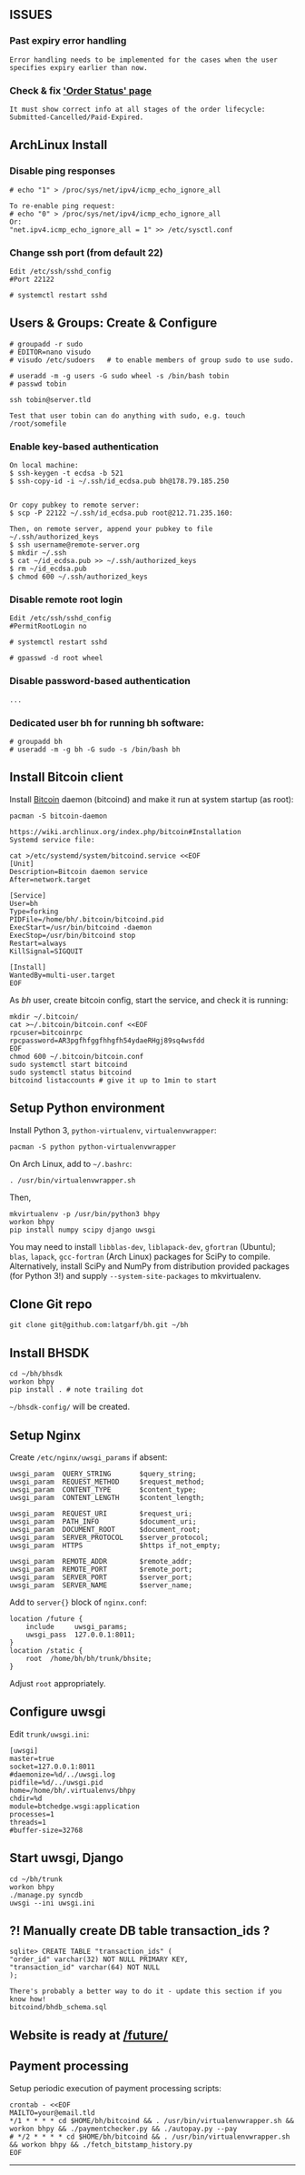 ## ISSUES

### Past expiry error handling
	Error handling needs to be implemented for the cases when the user specifies expiry earlier than now.

### Check & fix ['Order Status' page](https://178.79.185.250/future/query/)
	It must show correct info at all stages of the order lifecycle: Submitted-Cancelled/Paid-Expired.

##	ArchLinux Install

### Disable ping responses

	# echo "1" > /proc/sys/net/ipv4/icmp_echo_ignore_all
	
	To re-enable ping request:
	# echo "0" > /proc/sys/net/ipv4/icmp_echo_ignore_all
	Or:
	"net.ipv4.icmp_echo_ignore_all = 1" >> /etc/sysctl.conf

### Change ssh port (from default 22)

    Edit /etc/ssh/sshd_config
	#Port 22122

    # systemctl restart sshd


##	Users & Groups: Create & Configure

    # groupadd -r sudo
    # EDITOR=nano visudo
	# visudo /etc/sudoers   # to enable members of group sudo to use sudo.

	# useradd -m -g users -G sudo wheel -s /bin/bash tobin
	# passwd tobin
	
	ssh tobin@server.tld
	
	Test that user tobin can do anything with sudo, e.g. touch /root/somefile

###	Enable key-based authentication

    On local machine:
	$ ssh-keygen -t ecdsa -b 521
	$ ssh-copy-id -i ~/.ssh/id_ecdsa.pub bh@178.79.185.250

	
    Or copy pubkey to remote server:
	$ scp -P 22122 ~/.ssh/id_ecdsa.pub root@212.71.235.160:

	Then, on remote server, append your pubkey to file  ~/.ssh/authorized_keys
	$ ssh username@remote-server.org
	$ mkdir ~/.ssh
	$ cat ~/id_ecdsa.pub >> ~/.ssh/authorized_keys
	$ rm ~/id_ecdsa.pub
	$ chmod 600 ~/.ssh/authorized_keys

### Disable remote root login

	Edit /etc/ssh/sshd_config
	#PermitRootLogin no
	
	# systemctl restart sshd

	# gpasswd -d root wheel

### Disable password-based authentication
    ...
    
###	Dedicated user bh for running bh software:

	# groupadd bh
	# useradd -m -g bh -G sudo -s /bin/bash bh


## Install Bitcoin client

Install [Bitcoin](https://bitcoin.org/en/download) daemon (bitcoind) and make it run at system startup (as root):
    
    pacman -S bitcoin-daemon
    
    https://wiki.archlinux.org/index.php/bitcoin#Installation
    Systemd service file:
    
    cat >/etc/systemd/system/bitcoind.service <<EOF
    [Unit]
    Description=Bitcoin daemon service
	After=network.target
	
    [Service]
    User=bh
    Type=forking
    PIDFile=/home/bh/.bitcoin/bitcoind.pid
    ExecStart=/usr/bin/bitcoind -daemon
    ExecStop=/usr/bin/bitcoind stop
	Restart=always
	KillSignal=SIGQUIT

    [Install]
    WantedBy=multi-user.target
    EOF

As _bh_ user, create bitcoin config, start the service, and check it is running:

    mkdir ~/.bitcoin/
    cat >~/.bitcoin/bitcoin.conf <<EOF
    rpcuser=bitcoinrpc
    rpcpassword=AR3pgfhfggfhhgfh54ydaeRHgj89sq4wsfdd
    EOF
    chmod 600 ~/.bitcoin/bitcoin.conf
    sudo systemctl start bitcoind
    sudo systemctl status bitcoind
    bitcoind listaccounts # give it up to 1min to start


## Setup Python environment

Install Python 3, `python-virtualenv`, `virtualenvwrapper`:

    pacman -S python python-virtualenvwrapper

On Arch Linux, add to `~/.bashrc`:

    . /usr/bin/virtualenvwrapper.sh

Then,

    mkvirtualenv -p /usr/bin/python3 bhpy
    workon bhpy
    pip install numpy scipy django uwsgi

You may need to install `libblas-dev`, `liblapack-dev`, `gfortran` (Ubuntu); `blas`, `lapack`, `gcc-fortran` (Arch Linux) packages for SciPy to compile.
Alternatively, install SciPy and NumPy from distribution provided packages (for Python 3!) and supply `--system-site-packages` to mkvirtualenv.


## Clone Git repo

    git clone git@github.com:latgarf/bh.git ~/bh


## Install BHSDK

    cd ~/bh/bhsdk
    workon bhpy
    pip install . # note trailing dot

`~/bhsdk-config/` will be created.


## Setup Nginx

Create `/etc/nginx/uwsgi_params` if absent:

    uwsgi_param  QUERY_STRING       $query_string;
    uwsgi_param  REQUEST_METHOD     $request_method;
    uwsgi_param  CONTENT_TYPE       $content_type;
    uwsgi_param  CONTENT_LENGTH     $content_length;

    uwsgi_param  REQUEST_URI        $request_uri;
    uwsgi_param  PATH_INFO          $document_uri;
    uwsgi_param  DOCUMENT_ROOT      $document_root;
    uwsgi_param  SERVER_PROTOCOL    $server_protocol;
    uwsgi_param  HTTPS              $https if_not_empty;

    uwsgi_param  REMOTE_ADDR        $remote_addr;
    uwsgi_param  REMOTE_PORT        $remote_port;
    uwsgi_param  SERVER_PORT        $server_port;
    uwsgi_param  SERVER_NAME        $server_name;

Add to `server{}` block of `nginx.conf`:

    location /future {
        include     uwsgi_params;
        uwsgi_pass  127.0.0.1:8011;
    }
    location /static {
        root  /home/bh/bh/trunk/bhsite;
    }

Adjust `root` appropriately.


## Configure uwsgi

Edit `trunk/uwsgi.ini`:

	[uwsgi]
	master=true
	socket=127.0.0.1:8011
	#daemonize=%d/../uwsgi.log
	pidfile=%d/../uwsgi.pid
	home=/home/bh/.virtualenvs/bhpy
	chdir=%d
	module=btchedge.wsgi:application
	processes=1
	threads=1
	#buffer-size=32768


## Start uwsgi, Django

    cd ~/bh/trunk
    workon bhpy
    ./manage.py syncdb
    uwsgi --ini uwsgi.ini

## ?! Manually create DB table transaction_ids ?

	sqlite> CREATE TABLE "transaction_ids" (
    "order_id" varchar(32) NOT NULL PRIMARY KEY,
    "transaction_id" varchar(64) NOT NULL
	);

	There's probably a better way to do it - update this section if you know how!
	bitcoind/bhdb_schema.sql

## Website is ready at  [/future/](http://localhost/future/)


## Payment processing

Setup periodic execution of payment processing scripts:

    crontab - <<EOF
    MAILTO=your@email.tld
    */1 * * * * cd $HOME/bh/bitcoind && . /usr/bin/virtualenvwrapper.sh && workon bhpy && ./paymentchecker.py && ./autopay.py --pay
    # */2 * * * * cd $HOME/bh/bitcoind && . /usr/bin/virtualenvwrapper.sh && workon bhpy && ./fetch_bitstamp_history.py
    EOF

----------------------------------------------------------------------------
